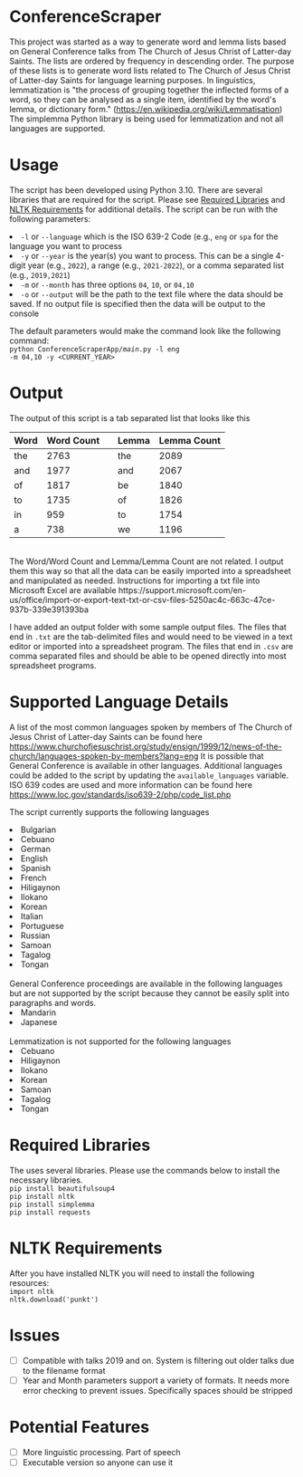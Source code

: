# ConferenceScraper

This project was started as a way to generate word and lemma lists based on 
General Conference talks from The Church of Jesus Christ of Latter-day Saints. 
The lists are ordered by frequency in descending order. The purpose of these 
lists is to generate word lists related to The Church of Jesus Christ of 
Latter-day Saints for language learning purposes. 
In linguistics, lemmatization is "the process of grouping together the inflected 
forms of a word, so they can be analysed as a single item, identified by the 
word's lemma, or dictionary form." (https://en.wikipedia.org/wiki/Lemmatisation) 
The simplemma Python library is being used for lemmatization and not all 
languages are supported.

# Usage

The script has been developed using Python 3.10. There are several libraries 
that are required for the script. Please see 
[Required Libraries](#required-libraries) and 
[NLTK Requirements](#nltk-requirements) for additional details. The script can 
be run with the following parameters:
<li><code>-l</code> or <code>--language</code> which is the ISO 639-2 Code 
(e.g., <code>eng</code> or <code>spa</code>
for the language you want to process</li>
<li><code>-y</code> or <code>--year</code> is the year(s) you want to process. 
This can be a single 4-digit year (e.g., <code>2022</code>), a range (e.g., 
<code>2021-2022</code>), or a comma separated list 
(e.g., <code>2019,2021</code>)</li>
<li><code>-m</code> or <code>--month</code> has three options <code>04</code>,
<code>10</code>, or <code>04,10</code></li>
<li><code>-o</code> or <code>--output</code> will be the path to the text file
where the data should be saved. If no output file is specified then the 
data will be output to the console</li>

The default parameters would make the command look like the following 
command:<br>
<code>python ConferenceScraperApp/_main_.py -l eng -m 04,10 -y <CURRENT_YEAR></code>

# Output
The output of this script is a tab separated list that looks like this<br>

| Word | Word Count |     | Lemma | Lemma Count |
|------|------------|-----|-------|-------------|
| the  | 2763       |     | the   | 2089        |
| and  | 1977	     |     | and   | 2067        |
| of	| 1817	     |     | be	   | 1840        |
| to   | 1735       |     | of    | 1826        |
| in   | 959	     |     | to    | 1754        |
| a    | 738	     |     | we	   | 1196        |
<br>
The Word/Word Count and Lemma/Lemma Count are not related. I output them this
way so that all the data can be easily imported into a spreadsheet and 
manipulated as needed. Instructions for importing a txt file into Microsoft 
Excel are available https://support.microsoft.com/en-us/office/import-or-export-text-txt-or-csv-files-5250ac4c-663c-47ce-937b-339e391393ba 

I have added an output folder with some sample output files. The files that 
end in <code>.txt</code> are the tab-delimited files and would need to be viewed 
in a text editor or imported into a spreadsheet program. The files that end in 
<code>.csv</code> are comma separated files and should be able to be opened 
directly into most spreadsheet programs.
# Supported Language Details

A list of the most common languages spoken by members of The Church of Jesus 
Christ of Latter-day Saints can be found here 
https://www.churchofjesuschrist.org/study/ensign/1999/12/news-of-the-church/languages-spoken-by-members?lang=eng 
It is possible that General Conference is available in other languages. 
Additional languages could be added to the script by updating the 
<code>available_languages</code> variable. ISO 639 codes are used and more 
information can be found here https://www.loc.gov/standards/iso639-2/php/code_list.php

The script currently supports the following languages
<li>Bulgarian</li>
<li>Cebuano</li>
<li>German</li>
<li>English</li>
<li>Spanish</li>
<li>French</li>
<li>Hiligaynon</li>
<li>Ilokano</li>
<li>Korean</li>
<li>Italian</li>
<li>Portuguese</li>
<li>Russian</li>
<li>Samoan</li>
<li>Tagalog</li>
<li>Tongan</li>
<br>
General Conference proceedings are available in the following languages but are 
not supported by the script because they cannot be easily split into paragraphs 
and words.
<li>Mandarin</li>
<li>Japanese</li>
<br>
Lemmatization is not supported for the following languages
<li>Cebuano</li>
<li>Hiligaynon</li>
<li>Ilokano</li>
<li>Korean</li>
<li>Samoan</li>
<li>Tagalog</li>
<li>Tongan</li>

# Required Libraries

The uses several libraries. Please use the commands below to install the 
necessary libraries.<br>
<code>pip install beautifulsoup4</code><br>
<code>pip install nltk</code><br>
<code>pip install simplemma</code><br>
<code>pip install requests</code><br>

# NLTK Requirements

After you have installed NLTK you will need to install the following 
resources:
<br>
<code>import nltk</code><br>
<code>nltk.download('punkt')</code>

# Issues

- [ ] Compatible with talks 2019 and on. System is filtering out older talks
  due to the filename format<br>
- [ ] Year and Month parameters support a variety of formats. It needs more
  error checking to prevent issues. Specifically spaces should be stripped

# Potential Features
- [ ] More linguistic processing. Part of speech
- [ ] Executable version so anyone can use it
